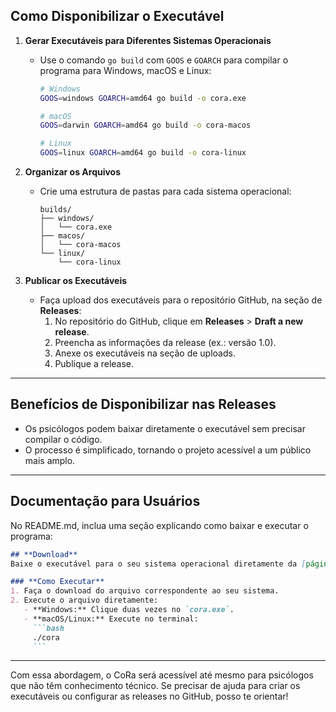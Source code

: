 ## **Como Disponibilizar o Executável**
1. **Gerar Executáveis para Diferentes Sistemas Operacionais**
   - Use o comando `go build` com `GOOS` e `GOARCH` para compilar o programa para Windows, macOS e Linux:
     ```bash
     # Windows
     GOOS=windows GOARCH=amd64 go build -o cora.exe

     # macOS
     GOOS=darwin GOARCH=amd64 go build -o cora-macos

     # Linux
     GOOS=linux GOARCH=amd64 go build -o cora-linux
     ```

2. **Organizar os Arquivos**
   - Crie uma estrutura de pastas para cada sistema operacional:
     ```
     builds/
     ├── windows/
     │   └── cora.exe
     ├── macos/
     │   └── cora-macos
     └── linux/
         └── cora-linux
     ```

3. **Publicar os Executáveis**
   - Faça upload dos executáveis para o repositório GitHub, na seção de **Releases**:
     1. No repositório do GitHub, clique em **Releases** > **Draft a new release**.
     2. Preencha as informações da release (ex.: versão 1.0).
     3. Anexe os executáveis na seção de uploads.
     4. Publique a release.

---

## **Benefícios de Disponibilizar nas Releases**
- Os psicólogos podem baixar diretamente o executável sem precisar compilar o código.
- O processo é simplificado, tornando o projeto acessível a um público mais amplo.

---

## **Documentação para Usuários**
No README.md, inclua uma seção explicando como baixar e executar o programa:
```markdown
## **Download**
Baixe o executável para o seu sistema operacional diretamente da [página de releases](https://github.com/seuusuario/cora/releases).

### **Como Executar**
1. Faça o download do arquivo correspondente ao seu sistema.
2. Execute o arquivo diretamente:
   - **Windows:** Clique duas vezes no `cora.exe`.
   - **macOS/Linux:** Execute no terminal:
     ```bash
     ./cora
     ```
```

---

Com essa abordagem, o CoRa será acessível até mesmo para psicólogos que não têm conhecimento técnico. Se precisar de ajuda para criar os executáveis ou configurar as releases no GitHub, posso te orientar!
